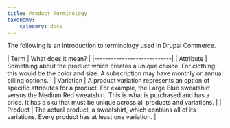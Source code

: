```yaml
---
title: Product Terminology
taxonomy:
    category: docs
---
```


The following is an introduction to terminology used in Drupal Commerce.

| Term  | What does it mean? |
|----------------------------|
| Attribute | Something about the product which creates a unique choice. For clothing this would be the color and size. A subscription may have monthly or annual billing options. |
| Variation | A product variation represents an option of specific attributes for a product. For example, the Large Blue sweatshirt versus the Medium Red sweatshirt. This is what is purchased and has a price. It has a sku that must be unique across all products and variations. |
| Product | The actual product, a sweatshirt, which contains all of its variations. Every product has at least one variation. |

